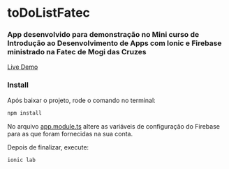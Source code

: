 # toDoListFatec

### App desenvolvido para demonstração no Mini curso de Introdução ao Desenvolvimento de Apps com Ionic e Firebase ministrado na Fatec de Mogi das Cruzes

[Live Demo](https://todolistfatec.firebaseapp.com) 

### Install

Após baixar o projeto, rode o comando no terminal:
```bash
npm install 
```

No arquivo [app.module.ts](https://github.com/wesleymonaro/toDoListFatec/blob/master/src/app/app.module.ts) altere as variáveis de configuração do Firebase para as que foram fornecidas na sua conta.

Depois de finalizar, execute:
```bash
ionic lab
```
